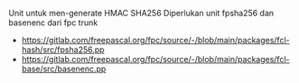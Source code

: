 Unit untuk men-generate HMAC SHA256
Diperlukan unit fpsha256 dan basenenc dari fpc trunk
- https://gitlab.com/freepascal.org/fpc/source/-/blob/main/packages/fcl-hash/src/fpsha256.pp
- https://gitlab.com/freepascal.org/fpc/source/-/blob/main/packages/fcl-base/src/basenenc.pp

